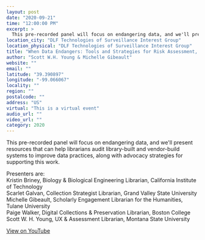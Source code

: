```yaml
---
layout: post
date: "2020-09-21"
time: "12:00:00 PM"
excerpt: >
  This pre-recorded panel will focus on endangering data, and we'll present resources that can help librarians audit library-built and vendor-...
location_city: "DLF Technologies of Surveillance Interest Group"
location_physical: "DLF Technologies of Surveillance Interest Group"
title: "When Data Endangers: Tools and Strategies for Risk Assessment, Policy Analysis, and Advocacy"
author: "Scott W.H. Young & Michelle Gibeault"
website: ""
email: ""
latitude: "39.390897"
longitude: "-99.066067"
locality: ""
region: ""
postalcode: ""
address: "US"
virtual: "This is a virtual event"
audio_url: ""
video_url: ""
category: 2020
---
```


This pre-recorded panel will focus on endangering data, and we'll present resources that can help librarians audit library-built and vendor-build systems to improve data practices, along with advocacy strategies for supporting this work.  
  
Presenters are:  
Kristin Briney, Biology & Biological Engineering Librarian, California Institute of Technology  
Scarlet Galvan, Collection Strategist Librarian, Grand Valley State University  
Michelle Gibeault,  Scholarly Engagement Librarian for the Humanities, Tulane University  
Paige Walker, Digital Collections & Preservation Librarian, Boston College  
Scott W. H. Young, UX & Assessment Librarian, Montana State University  

[View on YouTube](https://youtu.be/cWpQvGzhGYY)
